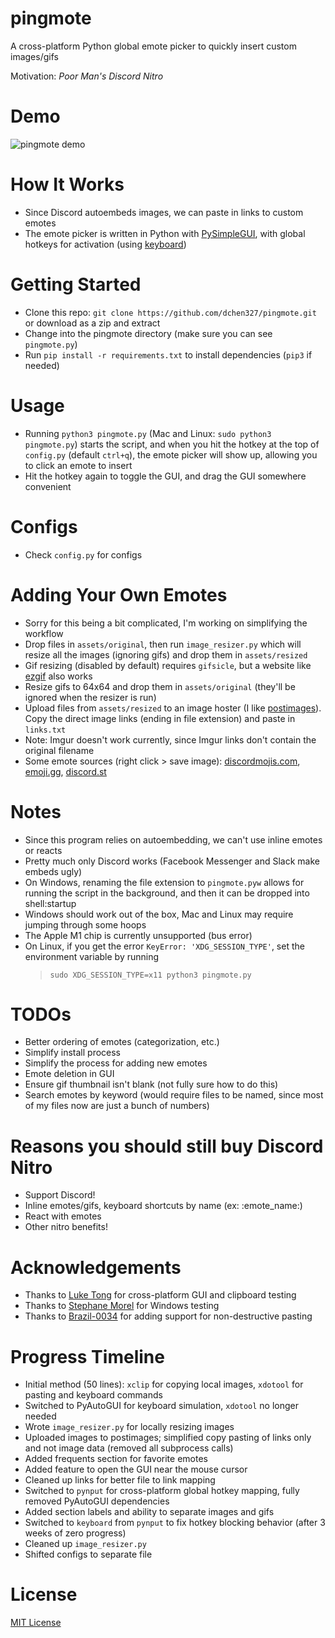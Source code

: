 # pingmote
A cross-platform Python global emote picker to quickly insert custom images/gifs 

Motivation: *Poor Man's Discord Nitro*


# Demo
![pingmote demo](https://user-images.githubusercontent.com/37674516/113481499-eafe2a80-9467-11eb-886c-3bd7981f1add.gif)


# How It Works
- Since Discord autoembeds images, we can paste in links to custom emotes
- The emote picker is written in Python with [PySimpleGUI](https://github.com/PySimpleGUI/PySimpleGUI), with global hotkeys for activation (using [keyboard](https://github.com/boppreh/keyboard))

# Getting Started
- Clone this repo: `git clone https://github.com/dchen327/pingmote.git` or download as a zip and extract
- Change into the pingmote directory (make sure you can see `pingmote.py`)
- Run `pip install -r requirements.txt` to install dependencies (`pip3` if needed)

# Usage
- Running `python3 pingmote.py` (Mac and Linux: `sudo python3 pingmote.py`) starts the script, and when you hit the hotkey at the top of `config.py` (default `ctrl+q`), the emote picker will show up, allowing you to click an emote to insert
- Hit the hotkey again to toggle the GUI, and drag the GUI somewhere convenient

# Configs
- Check `config.py` for configs

# Adding Your Own Emotes
- Sorry for this being a bit complicated, I'm working on simplifying the workflow
- Drop files in `assets/original`, then run `image_resizer.py` which will resize all the images (ignoring gifs) and drop them in `assets/resized`
- Gif resizing (disabled by default) requires `gifsicle`, but a website like [ezgif](https://ezgif.com/resize) also works
- Resize gifs to 64x64 and drop them in `assets/original` (they'll be ignored when the resizer is run)
- Upload files from `assets/resized` to an image hoster (I like [postimages](https://postimages.org/)). Copy the direct image links (ending in file extension) and paste in `links.txt`
- Note: Imgur doesn't work currently, since Imgur links don't contain the original filename
- Some emote sources (right click > save image): [discordmojis.com](https://discordmojis.com/), [emoji.gg](https://emoji.gg/), [discord.st](https://discord.st/emojis/)

# Notes
- Since this program relies on autoembedding, we can't use inline emotes or reacts
- Pretty much only Discord works (Facebook Messenger and Slack make embeds ugly)
- On Windows, renaming the file extension to `pingmote.pyw` allows for running the script in the background, and then it can be dropped into shell:startup
- Windows should work out of the box, Mac and Linux may require jumping through some hoops
- The Apple M1 chip is currently unsupported (bus error)
- On Linux, if you get the error `KeyError: 'XDG_SESSION_TYPE'`, set the environment variable by running
  > `sudo XDG_SESSION_TYPE=x11 python3 pingmote.py`

# TODOs
- Better ordering of emotes (categorization, etc.)
- Simplify install process
- Simplify the process for adding new emotes
- Emote deletion in GUI
- Ensure gif thumbnail isn't blank (not fully sure how to do this)
- Search emotes by keyword (would require files to be named, since most of my files now are just a bunch of numbers)

# Reasons you should still buy Discord Nitro
- Support Discord!
- Inline emotes/gifs, keyboard shortcuts by name (ex: :emote_name:)
- React with emotes
- Other nitro benefits!

# Acknowledgements
- Thanks to [Luke Tong](https://github.com/luke-rt) for cross-platform GUI and clipboard testing
- Thanks to [Stephane Morel](https://github.com/SoAsEr) for Windows testing
- Thanks to [Brazil-0034](https://github.com/Brazil-0034) for adding support for non-destructive pasting

# Progress Timeline
- Initial method (50 lines): `xclip` for copying local images, `xdotool` for pasting and keyboard commands
- Switched to PyAutoGUI for keyboard simulation, `xdotool` no longer needed
- Wrote `image_resizer.py` for locally resizing images
- Uploaded images to postimages; simplified copy pasting of links only and not image data (removed all subprocess calls)
- Added frequents section for favorite emotes
- Added feature to open the GUI near the mouse cursor
- Cleaned up links for better file to link mapping
- Switched to `pynput` for cross-platform global hotkey mapping, fully removed PyAutoGUI dependencies
- Added section labels and ability to separate images and gifs
- Switched to `keyboard` from `pynput` to fix hotkey blocking behavior (after 3 weeks of zero progress)
- Cleaned up `image_resizer.py`
- Shifted configs to separate file

# License
[MIT License](https://github.com/dchen327/pingmote/blob/master/LICENSE.md)